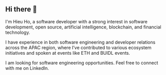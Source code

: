 ## Hi there 👋

I'm Hieu Ho, a software developer with a strong interest in software development, open source, artificial intelligence, blockchain, and financial technology.

I have experience in both software engineering and developer relations across the APAC region, where I’ve contributed to various ecosystem initiatives and spoken at events like ETH and BUIDL events. 

I am looking for software engineering opportunities. Feel free to connect with me on LinkedIn.

